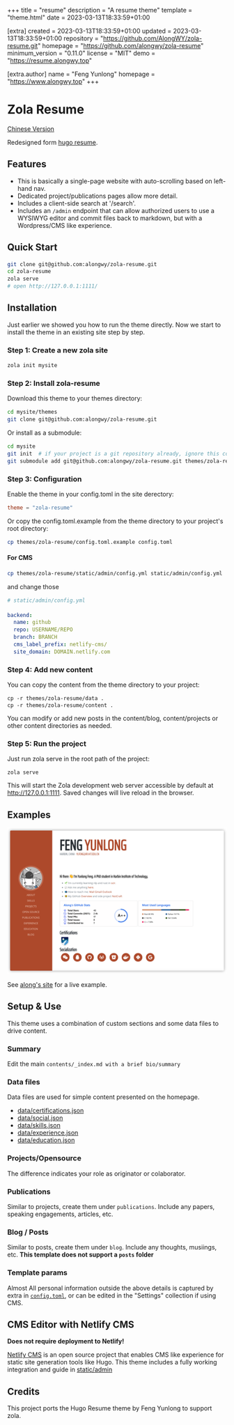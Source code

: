 
+++
title = "resume"
description = "A resume theme"
template = "theme.html"
date = 2023-03-13T18:33:59+01:00

[extra]
created = 2023-03-13T18:33:59+01:00
updated = 2023-03-13T18:33:59+01:00
repository = "https://github.com/AlongWY/zola-resume.git"
homepage = "https://github.com/alongwy/zola-resume"
minimum_version = "0.11.0"
license = "MIT"
demo = "https://resume.alongwy.top"

[extra.author]
name = "Feng Yunlong"
homepage = "https://www.alongwy.top"
+++        

# Zola Resume

[Chinese Version](README.CN.md)

Redesigned form [hugo resume](https://github.com/eddiewebb/hugo-resume).

## Features
+ This is basically a single-page website with auto-scrolling based on left-hand nav.
+ Dedicated project/publications pages allow more detail.
+ Includes a client-side search at '/search'. 
+ Includes an `/admin` endpoint that can allow authorized users to use a WYSIWYG editor and commit files back to markdown, but with a Wordpress/CMS like experience.

## Quick Start

```bash
git clone git@github.com:alongwy/zola-resume.git
cd zola-resume
zola serve
# open http://127.0.0.1:1111/
```

## Installation
Just earlier we showed you how to run the theme directly. Now we start to install the theme in an existing site step by step.

### Step 1: Create a new zola site

```bash
zola init mysite
```

### Step 2: Install zola-resume
Download this theme to your themes directory:

```bash
cd mysite/themes
git clone git@github.com:alongwy/zola-resume.git
```

Or install as a submodule:

```bash
cd mysite
git init  # if your project is a git repository already, ignore this command
git submodule add git@github.com:alongwy/zola-resume.git themes/zola-resume
```

### Step 3: Configuration
Enable the theme in your config.toml in the site derectory:

```toml
theme = "zola-resume"
```

Or copy the config.toml.example from the theme directory to your project's root directory:

```bash
cp themes/zola-resume/config.toml.example config.toml
```

#### For CMS

```bash
cp themes/zola-resume/static/admin/config.yml static/admin/config.yml
```

and change those

```yaml
# static/admin/config.yml

backend:
  name: github
  repo: USERNAME/REPO
  branch: BRANCH
  cms_label_prefix: netlify-cms/
  site_domain: DOMAIN.netlify.com
```

### Step 4: Add new content
You can copy the content from the theme directory to your project:

```
cp -r themes/zola-resume/data .
cp -r themes/zola-resume/content .
```

You can modify or add new posts in the content/blog, content/projects or other content directories as needed.

### Step 5: Run the project
Just run zola serve in the root path of the project:

```
zola serve
```

This will start the Zola development web server accessible by default at http://127.0.0.1:1111. Saved changes will live reload in the browser.

## Examples

![screenshot](https://raw.githubusercontent.com/alongwy/zola-resume/master/screenshot.png)

See [along's site](https://resume.alongwy.top) for a live example.

## Setup & Use

This theme uses a combination of custom sections and some data files to drive content.

### Summary
Edit the main `contents/_index.md with a brief bio/summary`

### Data files
Data files are used for simple content presented on the homepage.

- [data/certifications.json](https://github.com/AlongWY/zola-resume/blob/main/data/certifications.json)
- [data/social.json](https://github.com/AlongWY/zola-resume/blob/main/data/social.json)
- [data/skills.json](https://github.com/AlongWY/zola-resume/blob/main/data/skills.json)
- [data/experience.json](https://github.com/AlongWY/zola-resume/blob/main/data/experience.json)
- [data/education.json](https://github.com/AlongWY/zola-resume/blob/main/data/education.json)

### Projects/Opensource

The difference indicates your role as originator or colaborator.

### Publications
Similar to projects, create them under `publications`. Include any papers, speaking engagements, articles, etc.

### Blog / Posts
Similar to posts, create them under `blog`. Include any thoughts, musiings, etc.
**This template does not support a `posts` folder**

### Template params

Almost All personal information outside the above details is captured by extra in [`config.toml`](https://github.com/AlongWY/zola-resume/blob/main/config.toml), or can be edited in the "Settings" collection if using CMS.

## CMS Editor with Netlify CMS
**Does not require deployment to Netlify!**

[Netlify CMS](https://www.netlifycms.org/) is an open source project that enables CMS like experience for static site generation tools like Hugo. This theme includes a fully working integration and guide in [static/admin](https://github.com/AlongWY/zola-resume/tree/main/static/admin)

## Credits

This project ports the Hugo Resume theme by Feng Yunlong to support zola.


        